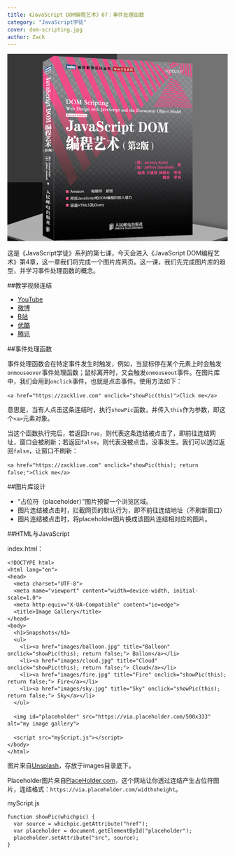 ```yaml
---
title: 《JavaScript DOM编程艺术》07：事件处理函数
category: "JavaScript学徒"
cover: dom-scripting.jpg
author: Zack
---
```


![JavaScript DOM编程艺术](dom-scripting.jpg)

这是《JavaScript学徒》系列的第七课，今天会进入《JavaScript DOM编程艺术》第4章，这一章我们将完成一个图片库网页。这一课，我们先完成图片库的趋型，并学习事件处理函数的概念。

##教学视频连结

* [YouTube](https://youtu.be/htTnq9RMAkM)
* [微博](https://weibo.com/1736214117/Gy3hi1Zt2)
* [B站](https://www.bilibili.com/video/av31178631/)
* [优酷](https://v.youku.com/v_show/id_XMzgxMjYyNjcxNg==.html)
* [腾讯](http://v.qq.com/x/page/e0730gs6ywp.html)

##事件处理函数

事件处理函数会在特定事件发生时触发，例如，当鼠标停在某个元素上时会触发`onmouseover`事件处理函数；鼠标离开时，又会触发`onmouseout`事件。在图片库中，我们会用到`onclick`事件，也就是点击事件。使用方法如下：

`<a href="https://zacklive.com" onclick="showPic(this)">Click me</a>`

意思是，当有人点击这条连结时，执行`showPic`函数，并传入`this`作为参数，即这个`<a>`元素对象。

当这个函数执行完后，若返回`true`，则代表这条连结被点击了，即前往连结网址，窗口会被刷新；若返回`false`，则代表没被点击，没事发生。我们可以透过返回`false`，让窗口不刷新：

`<a href="https://zacklive.com" onclick="showPic(this); return false;">Click me</a>`

##图片库设计

* “占位符（placeholder）”图片预留一个浏览区域。
* 图片连结被点击时，拦截网页的默认行为，即不前往连结地址（不刷新窗口）
* 图片连结被点击时，将placeholder图片换成该图片连结相对应的图片。

##HTML与JavaScript

index.html：

```
<!DOCTYPE html>
<html lang="en">
<head>
  <meta charset="UTF-8">
  <meta name="viewport" content="width=device-width, initial-scale=1.0">
  <meta http-equiv="X-UA-Compatible" content="ie=edge">
  <title>Image Gallery</title>
</head>
<body>
  <h1>Snapshots</h1>
  <ul>
    <li><a href="images/balloon.jpg" title="Balloon" onclick="showPic(this); return false;"> Ballon</a></li>
    <li><a href="images/cloud.jpg" title="Cloud" onclick="showPic(this); return false;"> Cloud</a></li>
    <li><a href="images/fire.jpg" title="Fire" onclick="showPic(this); return false;"> Fire</a></li>
    <li><a href="images/sky.jpg" title="Sky" onclick="showPic(this); return false;"> Sky</a></li>
  </ul>

  <img id="placeholder" src="https://via.placeholder.com/500x333" alt="my image gallery">

  <script src="myScript.js"></script>
</body>
</html>
```

图片来自[Unsplash](https://unsplash.com)，存放于images目录底下。

Placeholder图片来自[PlaceHolder.com](https://placeholder.com)，这个网站让你透过连结产生占位符图片，连结格式：`https://via.placeholder.com/widthxheight`。

myScript.js

```
function showPic(whichpic) {
  var source = whichpic.getAttribute("href");
  var placeholder = document.getElementById("placeholder");
  placeholder.setAttribute("src", source);
}
```
